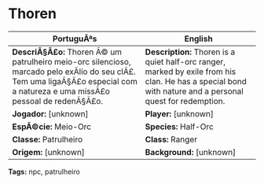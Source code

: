 ﻿# Thoren

|PortuguÃªs|English|
|---|---|
|**DescriÃ§Ã£o:** Thoren Ã© um patrulheiro meio-orc silencioso, marcado pelo exÃ­lio do seu clÃ£. Tem uma ligaÃ§Ã£o especial com a natureza e uma missÃ£o pessoal de redenÃ§Ã£o.|**Description:** Thoren is a quiet half-orc ranger, marked by exile from his clan. He has a special bond with nature and a personal quest for redemption.|
|**Jogador:** [unknown]|**Player:** [unknown]|
|**EspÃ©cie:** Meio-Orc|**Species:** Half-Orc|
|**Classe:** Patrulheiro|**Class:** Ranger|
|**Origem:** [unknown]|**Background:** [unknown]|

**Tags:** npc, patrulheiro





















